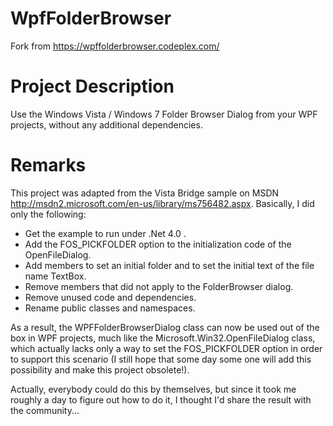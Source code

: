 # WpfFolderBrowser
Fork from https://wpffolderbrowser.codeplex.com/

# Project Description
Use the Windows Vista / Windows 7 Folder Browser Dialog from your WPF projects, without any additional dependencies.

# Remarks

This project was adapted from the Vista Bridge sample on MSDN http://msdn2.microsoft.com/en-us/library/ms756482.aspx. Basically, I did only the following:

* Get the example to run under .Net 4.0 .
* Add the FOS_PICKFOLDER option to the initialization code of the OpenFileDialog.
* Add members to set an initial folder and to set the initial text of the file name TextBox.
* Remove members that did not apply to the FolderBrowser dialog.
* Remove unused code and dependencies.
* Rename public classes and namespaces.

As a result, the WPFFolderBrowserDialog class can now be used out of the box in WPF projects, much like the Microsoft.Win32.OpenFileDialog class, which actually lacks only a way to set the FOS_PICKFOLDER option in order to support this scenario (I still hope that some day some one will add this possibility and make this project obsolete!).

Actually, everybody could do this by themselves, but since it took me roughly a day to figure out how to do it, I thought I'd share the result with the community...